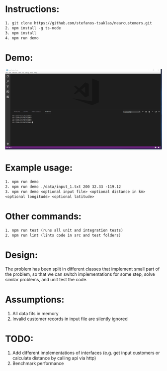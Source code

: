 # Instructions:
    1. git clone https://github.com/stefanos-tsaklas/nearcustomers.git
    2. npm install -g ts-node
    3. npm install
    4. npm run demo


# Demo:
![Alt Text](https://github.com/stefanos-tsaklas/nearcustomers/blob/master/demo.gif)

# Example usage:
    1. npm run demo
    2. npm run demo ./data/input_1.txt 200 32.33 -119.12
    3. npm run demo <optional input file> <optional distance in km> <optional longitude> <optional latitude>

# Other commands:
    1. npm run test (runs all unit and integration tests)
    2. npm run lint (lints code in src and test folders)

# Design:
The problem has been split in different classes that implement small part of the problem,
so that we can switch implementations for some step, solve similar problems, and unit test the code.

# Assumptions:
1. All data fits in memory
2. Invalid customer records in input file are silently ignored

# TODO:

1. Add different implementations of interfaces (e.g. get input customers or calculate distance by calling api via http)
2. Benchmark performance
